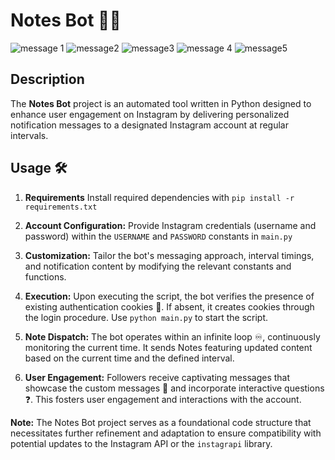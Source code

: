 # Notes Bot 🤖📝
![message 1](https://github.com/user-attachments/assets/0648857f-ed2a-4555-bd43-4fc975aa52a4)
![message2](https://github.com/user-attachments/assets/2ffbeb1a-2fde-4bac-b2b7-93885ac96b36)
![message3](https://github.com/user-attachments/assets/f5e6d9f9-cca4-44e0-bb63-0cbb1224f8b6)
![message 4](https://github.com/user-attachments/assets/87c38092-68d4-457d-a965-9988e9012ff2)
![message5](https://github.com/user-attachments/assets/bfad4fea-e2f8-4474-a529-3bbd0e91e0e3)

## Description

The **Notes Bot** project is an automated tool written in Python designed to enhance user engagement on Instagram by delivering personalized notification messages to a designated Instagram account at regular intervals.

## Usage 🛠️

1. **Requirements** Install required dependencies with `pip install -r requirements.txt`

2. **Account Configuration:** Provide Instagram credentials (username and password) within the `USERNAME` and `PASSWORD` constants in `main.py`

3. **Customization:** Tailor the bot's messaging approach, interval timings, and notification content by modifying the relevant constants and functions.

4. **Execution:** Upon executing the script, the bot verifies the presence of existing authentication cookies 🍪. If absent, it creates cookies through the login procedure.  Use `python main.py` to start the script.
    
5. **Note Dispatch:** The bot operates within an infinite loop ♾️, continuously monitoring the current time. It sends Notes featuring updated content based on the current time and the defined interval.

6. **User Engagement:** Followers receive captivating messages that showcase the custom messages 💬 and incorporate interactive questions ❓. This fosters user engagement and interactions with the account.

**Note:** The Notes Bot project serves as a foundational code structure that necessitates further refinement and adaptation to ensure compatibility with potential updates to the Instagram API or the `instagrapi` library.

